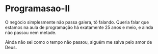 # Programasao-II

O negócio simplesmente não passa galera, tô falando.
Queria falar que estamos na aula de programação há exatamente 25 anos e meio, e ainda não passou nem metade.

Ainda não sei como o tempo não passou, alguém me salva pelo amor de Deus.
